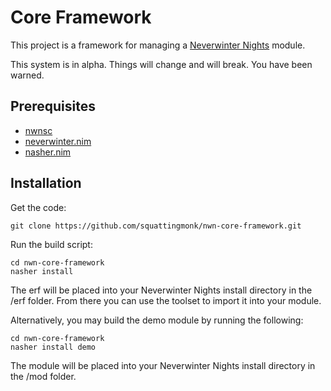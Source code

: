 # Core Framework

This project is a framework for managing a [Neverwinter
Nights](https://neverwintervault.org) module.

This system is in alpha. Things will change and will break. You have been
warned.

## Prerequisites
- [nwnsc](https://gitlab.com/glorwinger/nwnsc)
- [neverwinter.nim](https://github.com/niv/neverwinter.nim)
- [nasher.nim](https://github.com/squattingmonk/nasher.nim)

## Installation
Get the code:
```
git clone https://github.com/squattingmonk/nwn-core-framework.git
```

Run the build script:
```
cd nwn-core-framework
nasher install
```

The erf will be placed into your Neverwinter Nights install directory in the
/erf folder. From there you can use the toolset to import it into your module.

Alternatively, you may build the demo module by running the following:
```
cd nwn-core-framework
nasher install demo
```

The module will be placed into your Neverwinter Nights install directory in the
/mod folder.
